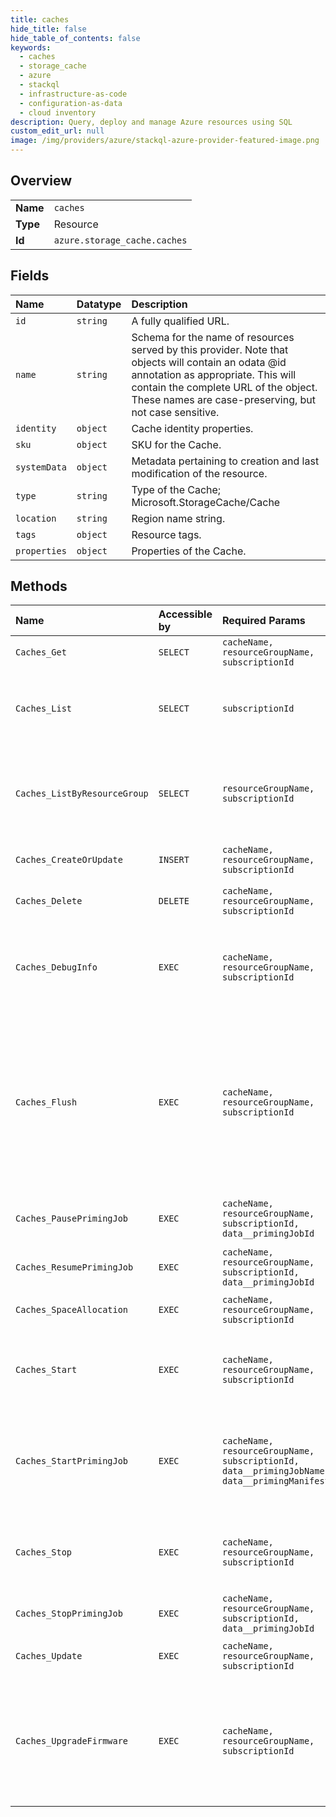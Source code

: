 ```yaml
---
title: caches
hide_title: false
hide_table_of_contents: false
keywords:
  - caches
  - storage_cache
  - azure    
  - stackql
  - infrastructure-as-code
  - configuration-as-data
  - cloud inventory
description: Query, deploy and manage Azure resources using SQL
custom_edit_url: null
image: /img/providers/azure/stackql-azure-provider-featured-image.png
---
```

  
    

## Overview
<table><tbody>
<tr><td><b>Name</b></td><td><code>caches</code></td></tr>
<tr><td><b>Type</b></td><td>Resource</td></tr>
<tr><td><b>Id</b></td><td><code>azure.storage_cache.caches</code></td></tr>
</tbody></table>

## Fields
| Name | Datatype | Description |
|:-----|:---------|:------------|
| `id` | `string` | A fully qualified URL. |
| `name` | `string` | Schema for the name of resources served by this provider. Note that objects will contain an odata @id annotation as appropriate. This will contain the complete URL of the object. These names are case-preserving, but not case sensitive. |
| `identity` | `object` | Cache identity properties. |
| `sku` | `object` | SKU for the Cache. |
| `systemData` | `object` | Metadata pertaining to creation and last modification of the resource. |
| `type` | `string` | Type of the Cache; Microsoft.StorageCache/Cache |
| `location` | `string` | Region name string. |
| `tags` | `object` | Resource tags. |
| `properties` | `object` | Properties of the Cache. |
## Methods
| Name | Accessible by | Required Params | Description |
|:-----|:--------------|:----------------|:------------|
| `Caches_Get` | `SELECT` | `cacheName, resourceGroupName, subscriptionId` | Returns a Cache. |
| `Caches_List` | `SELECT` | `subscriptionId` | Returns all Caches the user has access to under a subscription. |
| `Caches_ListByResourceGroup` | `SELECT` | `resourceGroupName, subscriptionId` | Returns all Caches the user has access to under a resource group. |
| `Caches_CreateOrUpdate` | `INSERT` | `cacheName, resourceGroupName, subscriptionId` | Create or update a Cache. |
| `Caches_Delete` | `DELETE` | `cacheName, resourceGroupName, subscriptionId` | Schedules a Cache for deletion. |
| `Caches_DebugInfo` | `EXEC` | `cacheName, resourceGroupName, subscriptionId` | Tells a Cache to write generate debug info for support to process. |
| `Caches_Flush` | `EXEC` | `cacheName, resourceGroupName, subscriptionId` | Tells a Cache to write all dirty data to the Storage Target(s). During the flush, clients will see errors returned until the flush is complete. |
| `Caches_PausePrimingJob` | `EXEC` | `cacheName, resourceGroupName, subscriptionId, data__primingJobId` | Schedule a priming job to be paused. |
| `Caches_ResumePrimingJob` | `EXEC` | `cacheName, resourceGroupName, subscriptionId, data__primingJobId` | Resumes a paused priming job. |
| `Caches_SpaceAllocation` | `EXEC` | `cacheName, resourceGroupName, subscriptionId` | Update cache space allocation. |
| `Caches_Start` | `EXEC` | `cacheName, resourceGroupName, subscriptionId` | Tells a Stopped state Cache to transition to Active state. |
| `Caches_StartPrimingJob` | `EXEC` | `cacheName, resourceGroupName, subscriptionId, data__primingJobName, data__primingManifestUrl` | Create a priming job. This operation is only allowed when the cache is healthy. |
| `Caches_Stop` | `EXEC` | `cacheName, resourceGroupName, subscriptionId` | Tells an Active Cache to transition to Stopped state. |
| `Caches_StopPrimingJob` | `EXEC` | `cacheName, resourceGroupName, subscriptionId, data__primingJobId` | Schedule a priming job for deletion. |
| `Caches_Update` | `EXEC` | `cacheName, resourceGroupName, subscriptionId` | Update a Cache instance. |
| `Caches_UpgradeFirmware` | `EXEC` | `cacheName, resourceGroupName, subscriptionId` | Upgrade a Cache's firmware if a new version is available. Otherwise, this operation has no effect. |
